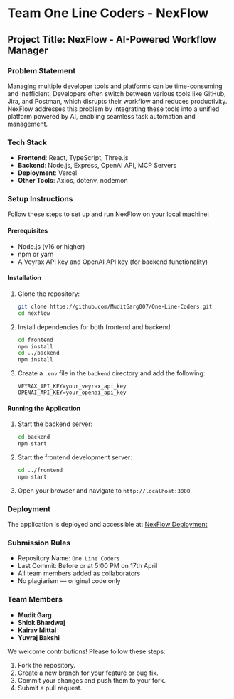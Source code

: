 # Team One Line Coders - NexFlow

## Project Title: NexFlow - AI-Powered Workflow Manager

### Problem Statement

Managing multiple developer tools and platforms can be time-consuming and inefficient. Developers often switch between various tools like GitHub, Jira, and Postman, which disrupts their workflow and reduces productivity. NexFlow addresses this problem by integrating these tools into a unified platform powered by AI, enabling seamless task automation and management.

### Tech Stack

- **Frontend**: React, TypeScript, Three.js
- **Backend**: Node.js, Express, OpenAI API, MCP Servers
- **Deployment**: Vercel
- **Other Tools**: Axios, dotenv, nodemon

### Setup Instructions

Follow these steps to set up and run NexFlow on your local machine:

#### Prerequisites

- Node.js (v16 or higher)
- npm or yarn
- A Veyrax API key and OpenAI API key (for backend functionality)

#### Installation

1. Clone the repository:

   ```bash
   git clone https://github.com/MuditGarg007/One-Line-Coders.git
   cd nexflow
   ```

2. Install dependencies for both frontend and backend:

   ```bash
   cd frontend
   npm install
   cd ../backend
   npm install
   ```

3. Create a `.env` file in the `backend` directory and add the following:

   ```
   VEYRAX_API_KEY=your_veyrax_api_key
   OPENAI_API_KEY=your_openai_api_key
   ```

#### Running the Application

1. Start the backend server:

   ```bash
   cd backend
   npm start
   ```

2. Start the frontend development server:

   ```bash
   cd ../frontend
   npm start
   ```

3. Open your browser and navigate to `http://localhost:3000`.

### Deployment

The application is deployed and accessible at: [NexFlow Deployment](https://hackstasy.vercel.app/)

### Submission Rules

- Repository Name: `One Line Coders`
- Last Commit: Before or at 5:00 PM on 17th April
- All team members added as collaborators
- No plagiarism — original code only

### Team Members

- **Mudit Garg**
- **Shlok Bhardwaj**
- **Kairav Mittal**
- **Yuvraj Bakshi**

We welcome contributions! Please follow these steps:

1. Fork the repository.
2. Create a new branch for your feature or bug fix.
3. Commit your changes and push them to your fork.
4. Submit a pull request.
